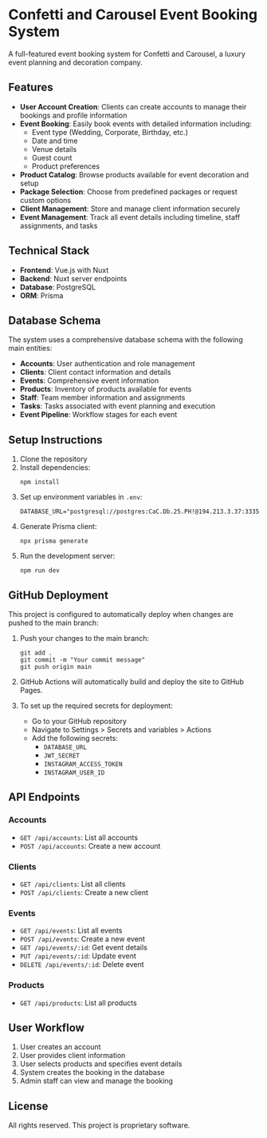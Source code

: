# Confetti and Carousel Event Booking System

A full-featured event booking system for Confetti and Carousel, a luxury event planning and decoration company.

## Features

- **User Account Creation**: Clients can create accounts to manage their bookings and profile information
- **Event Booking**: Easily book events with detailed information including:
  - Event type (Wedding, Corporate, Birthday, etc.)
  - Date and time
  - Venue details
  - Guest count
  - Product preferences
- **Product Catalog**: Browse products available for event decoration and setup
- **Package Selection**: Choose from predefined packages or request custom options
- **Client Management**: Store and manage client information securely
- **Event Management**: Track all event details including timeline, staff assignments, and tasks

## Technical Stack

- **Frontend**: Vue.js with Nuxt
- **Backend**: Nuxt server endpoints
- **Database**: PostgreSQL
- **ORM**: Prisma

## Database Schema

The system uses a comprehensive database schema with the following main entities:

- **Accounts**: User authentication and role management
- **Clients**: Client contact information and details
- **Events**: Comprehensive event information
- **Products**: Inventory of products available for events
- **Staff**: Team member information and assignments
- **Tasks**: Tasks associated with event planning and execution
- **Event Pipeline**: Workflow stages for each event

## Setup Instructions

1. Clone the repository
2. Install dependencies:
   ```
   npm install
   ```
3. Set up environment variables in `.env`:
   ```
   DATABASE_URL="postgresql://postgres:CaC.Db.25.PH!@194.213.3.37:3335/postgres"
   ```
4. Generate Prisma client:
   ```
   npx prisma generate
   ```
5. Run the development server:
   ```
   npm run dev
   ```

## GitHub Deployment

This project is configured to automatically deploy when changes are pushed to the main branch:

1. Push your changes to the main branch:
   ```
   git add .
   git commit -m "Your commit message"
   git push origin main
   ```

2. GitHub Actions will automatically build and deploy the site to GitHub Pages.

3. To set up the required secrets for deployment:
   - Go to your GitHub repository
   - Navigate to Settings > Secrets and variables > Actions
   - Add the following secrets:
     - `DATABASE_URL`
     - `JWT_SECRET`
     - `INSTAGRAM_ACCESS_TOKEN`
     - `INSTAGRAM_USER_ID`

## API Endpoints

### Accounts
- `GET /api/accounts`: List all accounts
- `POST /api/accounts`: Create a new account

### Clients
- `GET /api/clients`: List all clients
- `POST /api/clients`: Create a new client

### Events
- `GET /api/events`: List all events
- `POST /api/events`: Create a new event
- `GET /api/events/:id`: Get event details
- `PUT /api/events/:id`: Update event
- `DELETE /api/events/:id`: Delete event

### Products
- `GET /api/products`: List all products

## User Workflow

1. User creates an account
2. User provides client information
3. User selects products and specifies event details
4. System creates the booking in the database
5. Admin staff can view and manage the booking

## License

All rights reserved. This project is proprietary software.
